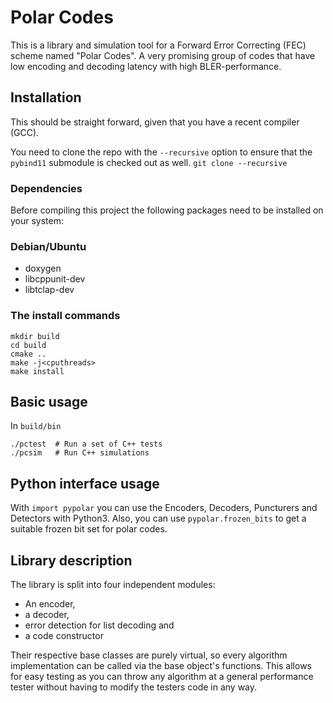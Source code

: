 # Polar Codes #
This is a library and simulation tool for a Forward Error Correcting (FEC)
scheme named "Polar Codes". A very promising group of codes that have low
encoding and decoding latency with high BLER-performance.

## Installation
This should be straight forward, given that you have a recent compiler (GCC).

You need to clone the repo with the `--recursive` option to ensure that the `pybind11` submodule is checked out as well.
`git clone --recursive`

### Dependencies
Before compiling this project the following packages need to be installed
on your system:

### Debian/Ubuntu
- doxygen
- libcppunit-dev
- libtclap-dev

### The install commands
```
mkdir build
cd build
cmake ..
make -j<cputhreads>
make install
```

## Basic usage
In `build/bin`
```
./pctest  # Run a set of C++ tests
./pcsim   # Run C++ simulations
```

## Python interface usage
With `import pypolar` you can use the Encoders, Decoders, Puncturers and Detectors with Python3. Also, you can use `pypolar.frozen_bits` to get a suitable frozen bit set for polar codes.


## Library description #
The library is split into four independent modules:

- An encoder,
- a decoder,
- error detection for list decoding and
- a code constructor

Their respective base classes are purely virtual, so every algorithm
implementation can be called via the base object's functions. This allows for
easy testing as you can throw any algorithm at a general performance tester
without having to modify the testers code in any way.